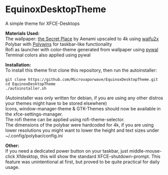 # EquinoxDesktopTheme
A simple theme for XFCE-Desktops


**Materials Used:**  
The wallpaper:  [the Secret Place](https://www.artstation.com/artwork/4y1b4) by Aenami upscaled to 4k using [waifu2x](http://waifu2x.udp.jp/)  
Polybar with [Polywins](https://github.com/jattboe/polywins) for taskbar-like functionality  
Rofi as launcher with color-theme generated from wallpaper using [pywal](https://github.com/dylanaraps/pywal)  
Terminal colors also applied using pywal  


**Installation:**  
To install this theme first clone this repository, then run the autoinstaller:  
```
git clone https://github.com/Microvaporwave/EquinoxDesktopTheme.git
cd EquinoxDesktopTheme
./autoinstaller.sh
```  
(Autoinstaller was only written for debian, if you are using any other distros your themes might have to be stored elsewhere)  
Icons, window-manager-theme & GTK-Themes should now be available in the xfce-settings-manager.  
The rofi theme can be applied using rofi-theme-selector.  
The dimensions of the polybar were hardcoded for 4k, if you are using lower resolutions you might want to lower the height and text sizes under ~/.config/polybar/config.ini  


**Other:**  
If you need a dedicated power button on your taskbar, just middle-mouse-click Xfdesktop, this will show the standard XFCE-shutdown-prompt. This feature was unintentional at first, but proved to be quite practical for daily usage.


